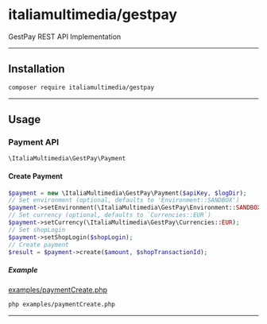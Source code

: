 # italiamultimedia/gestpay

GestPay REST API Implementation

---
## Installation

```sh
composer require italiamultimedia/gestpay
```

---

## Usage

### Payment API

`\ItaliaMultimedia\GestPay\Payment`

#### Create Payment

```php
$payment = new \ItaliaMultimedia\GestPay\Payment($apiKey, $logDir);
// Set environment (optional, defaults to 'Environment::SANDBOX')
$payment->setEnvironment(\ItaliaMultimedia\GestPay\Environment::SANDBOX);
// Set currency (optional, defaults to `Currencies::EUR`)
$payment->setCurrency(\ItaliaMultimedia\GestPay\Currencies::EUR);
// Set shopLogin
$payment->setShopLogin($shopLogin);
// Create payment
$result = $payment->create($amount, $shopTransactionId);
```

##### Example

[examples/paymentCreate.php](/examples/paymentCreate.php)

```sh
php examples/paymentCreate.php
```

---
